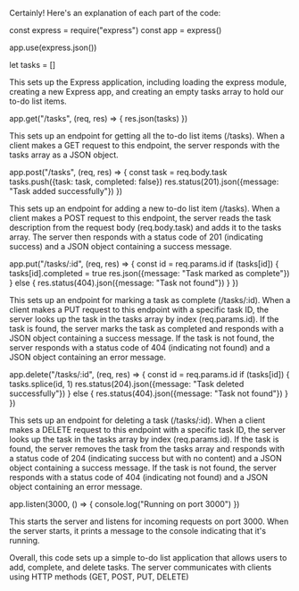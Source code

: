 Certainly! Here's an explanation of each part of the code:

const express = require("express")
const app = express()

app.use(express.json())

let tasks = []

This sets up the Express application, including loading the express module, creating a new Express app, and creating an empty tasks array to hold our to-do list items.

app.get("/tasks", (req, res) => {
  res.json(tasks)
})


This sets up an endpoint for getting all the to-do list items (/tasks). When a client makes a GET request to this endpoint, the server responds with the tasks array as a JSON object.


app.post("/tasks", (req, res) => {
  const task = req.body.task
  tasks.push({task: task, completed: false})
  res.status(201).json({message: "Task added successfully"})
})


This sets up an endpoint for adding a new to-do list item (/tasks). When a client makes a POST request to this endpoint, the server reads the task description from the request body (req.body.task) and adds it to the tasks array. The server then responds with a status code of 201 (indicating success) and a JSON object containing a success message.

app.put("/tasks/:id", (req, res) => {
  const id = req.params.id
  if (tasks[id]) {
    tasks[id].completed = true
    res.json({message: "Task marked as complete"})
  } else {
    res.status(404).json({message: "Task not found"})
  }
})


This sets up an endpoint for marking a task as complete (/tasks/:id). When a client makes a PUT request to this endpoint with a specific task ID, the server looks up the task in the tasks array by index (req.params.id). If the task is found, the server marks the task as completed and responds with a JSON object containing a success message. If the task is not found, the server responds with a status code of 404 (indicating not found) and a JSON object containing an error message.


app.delete("/tasks/:id", (req, res) => {
  const id = req.params.id
  if (tasks[id]) {
    tasks.splice(id, 1)
    res.status(204).json({message: "Task deleted successfully"})
  } else {
    res.status(404).json({message: "Task not found"})
  }
})


This sets up an endpoint for deleting a task (/tasks/:id). When a client makes a DELETE request to this endpoint with a specific task ID, the server looks up the task in the tasks array by index (req.params.id). If the task is found, the server removes the task from the tasks array and responds with a status code of 204 (indicating success but with no content) and a JSON object containing a success message. If the task is not found, the server responds with a status code of 404 (indicating not found) and a JSON object containing an error message.


app.listen(3000, () => {
  console.log("Running on port 3000")
})


This starts the server and listens for incoming requests on port 3000. When the server starts, it prints a message to the console indicating that it's running.

Overall, this code sets up a simple to-do list application that allows users to add, complete, and delete tasks. The server communicates with clients using HTTP methods (GET, POST, PUT, DELETE)